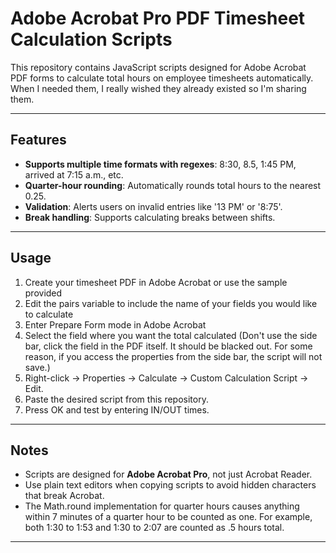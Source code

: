 # Adobe Acrobat Pro PDF Timesheet Calculation Scripts

This repository contains JavaScript scripts designed for Adobe Acrobat PDF forms to calculate total hours on employee timesheets automatically. When I needed them, I really wished they already existed so I'm sharing them.

---

## Features

- **Supports multiple time formats with regexes**: 8:30, 8.5, 1:45 PM, arrived at 7:15 a.m., etc.
- **Quarter-hour rounding**: Automatically rounds total hours to the nearest 0.25.
- **Validation**: Alerts users on invalid entries like '13 PM' or '8:75'.  
- **Break handling**: Supports calculating breaks between shifts.  

---

## Usage

1. Create your timesheet PDF in Adobe Acrobat or use the sample provided
2. Edit the pairs variable to include the name of your fields you would like to calculate 
3. Enter Prepare Form mode in Adobe Acrobat  
4. Select the field where you want the total calculated (Don't use the side bar, click the field in the PDF itself. It should be blacked out. For some reason, if you access the properties from the side bar, the script will not save.)  
5. Right-click → Properties → Calculate → Custom Calculation Script → Edit.  
6. Paste the desired script from this repository.  
7. Press OK and test by entering IN/OUT times.

---

## Notes

- Scripts are designed for **Adobe Acrobat Pro**, not just Acrobat Reader.  
- Use plain text editors when copying scripts to avoid hidden characters that break Acrobat.
- The Math.round implementation for quarter hours causes anything within 7 minutes of a quarter hour to be counted as one. For example, both 1:30 to 1:53 and 1:30 to 2:07 are counted as .5 hours total.  

---
